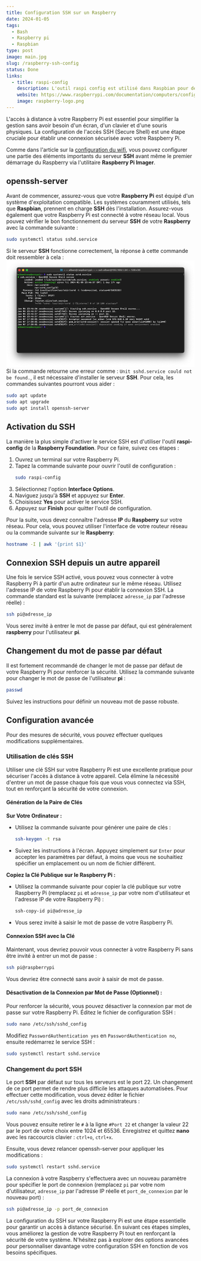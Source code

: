 ```yaml
---
title: Configuration SSH sur un Raspberry
date: 2024-01-05
tags:
  - Bash
  - Raspberry pi
  - Raspbian
type: post
image: main.jpg
slug: /raspberry-ssh-config
status: Done
links:
  - title: raspi-config
    description: L'outil raspi config est utilisé dans Raspbian pour définir des paramètres importants.
    website: https://www.raspberrypi.com/documentation/computers/configuration.html
    image: raspberry-logo.png
---
```


L'accès à distance à votre Raspberry Pi est essentiel pour simplifier la gestion sans avoir besoin d'un écran, d'un clavier et d'une souris physiques. La configuration de l'accès SSH (Secure Shell) est une étape cruciale pour établir une connexion sécurisée avec votre Raspberry Pi.

Comme dans l'article sur la [configuration du wifi](/fr/posts/raspberry-wifi-config/), vous pouvez configurer une partie des éléments importants du serveur **SSH** avant même le premier démarrage du Raspberry via l'utilitaire **Raspberry Pi Imager**.

## openssh-server

Avant de commencer, assurez-vous que votre **Raspberry Pi** est équipé d'un système d'exploitation compatible. Les systèmes couramment utilisés, tels que **Raspbian**, prennent en charge **SSH** dès l'installation. Assurez-vous également que votre Raspberry Pi est connecté à votre réseau local.
Vous pouvez vérifier le bon fonctionnement du serveur **SSH** de votre **Raspberry** avec la commande suivante :
```bash
sudo systemctl status sshd.service
```
Si le serveur **SSH** fonctionne correctement, la réponse à cette commande doit ressembler à cela :
![systemctl status sshd.service](systemctl-sshd.png)
Si la commande retourne une erreur comme : `Unit sshd.service could not be found.`, il est nécessaire d'installer le serveur **SSH**. Pour cela, les commandes suivantes pourront vous aider :
```bash
sudo apt update
sudo apt upgrade
sudo apt install openssh-server
```

## Activation du SSH

La manière la plus simple d'activer le service SSH est d'utiliser l'outil **raspi-config** de la **Raspberry Foundation**. Pour ce faire, suivez ces étapes :
1. Ouvrez un terminal sur votre Raspberry Pi.
2. Tapez la commande suivante pour ouvrir l'outil de configuration :
   ```bash
   sudo raspi-config
   ```
3. Sélectionnez l'option **Interface Options**.
4. Naviguez jusqu'à **SSH** et appuyez sur **Enter**.
5. Choisissez **Yes** pour activer le service SSH.
6. Appuyez sur **Finish** pour quitter l'outil de configuration.

Pour la suite, vous devez connaître l'adresse **IP** du **Raspberry** sur votre réseau. Pour cela, vous pouvez utiliser l'interface de votre routeur réseau ou la commande suivante sur le **Raspberry**:
```bash
hostname -I | awk '{print $1}'
```

## Connexion SSH depuis un autre appareil

Une fois le service SSH activé, vous pouvez vous connecter à votre Raspberry Pi à partir d'un autre ordinateur sur le même réseau. Utilisez l'adresse IP de votre Raspberry Pi pour établir la connexion SSH. La commande standard est la suivante (remplacez `adresse_ip` par l'adresse réelle) :
```bash
ssh pi@adresse_ip
```
Vous serez invité à entrer le mot de passe par défaut, qui est généralement **raspberry** pour l'utilisateur **pi**.

## Changement du mot de passe par défaut

Il est fortement recommandé de changer le mot de passe par défaut de votre Raspberry Pi pour renforcer la sécurité. Utilisez la commande suivante pour changer le mot de passe de l'utilisateur **pi** :
```bash
passwd
```
Suivez les instructions pour définir un nouveau mot de passe robuste.

## Configuration avancée

Pour des mesures de sécurité, vous pouvez effectuer quelques modifications supplémentaires.

### Utilisation de clés SSH

Utiliser une clé SSH sur votre Raspberry Pi est une excellente pratique pour sécuriser l'accès à distance à votre appareil. Cela élimine la nécessité d'entrer un mot de passe chaque fois que vous vous connectez via SSH, tout en renforçant la sécurité de votre connexion.

#### Génération de la Paire de Clés

**Sur Votre Ordinateur :**
   - Utilisez la commande suivante pour générer une paire de clés :
	 ```bash
	 ssh-keygen -t rsa
	 ```
   - Suivez les instructions à l'écran. Appuyez simplement sur `Enter` pour accepter les paramètres par défaut, à moins que vous ne souhaitiez spécifier un emplacement ou un nom de fichier différent.

**Copiez la Clé Publique sur le Raspberry Pi :**
   - Utilisez la commande suivante pour copier la clé publique sur votre Raspberry Pi (remplacez `pi` et `adresse_ip` par votre nom d'utilisateur et l'adresse IP de votre Raspberry Pi) :
	 ```bash
	 ssh-copy-id pi@adresse_ip
	 ```
   - Vous serez invité à saisir le mot de passe de votre Raspberry Pi.

#### Connexion SSH avec la Clé

Maintenant, vous devriez pouvoir vous connecter à votre Raspberry Pi sans être invité à entrer un mot de passe :
```bash
ssh pi@raspberrypi
```
Vous devriez être connecté sans avoir à saisir de mot de passe.

#### Désactivation de la Connexion par Mot de Passe (Optionnel) :
Pour renforcer la sécurité, vous pouvez désactiver la connexion par mot de passe sur votre Raspberry Pi. Éditez le fichier de configuration SSH :
```bash
sudo nano /etc/ssh/sshd_config
```
Modifiez `PasswordAuthentication yes` en `PasswordAuthentication no`, ensuite redémarrez le service SSH :
```bash
sudo systemctl restart sshd.service
```

### Changement du port SSH

Le port **SSH** par défaut sur tous les serveurs est le port 22. Un changement de ce port permet de rendre plus difficile les attaques automatisées. Pour effectuer cette modification, vous devez éditer le fichier `/etc/ssh/sshd_config` avec les droits administrateurs :
```bash
sudo nano /etc/ssh/sshd_config
```
Vous pouvez ensuite retirer le `#` à la ligne `#Port 22` et changer la valeur 22 par le port de votre choix entre 1024 et 65536. Enregistrez et quittez **nano** avec les raccourcis clavier : `ctrl+o`, `ctrl+x`.

Ensuite, vous devez relancer openssh-server pour appliquer les modifications :
```bash
sudo systemctl restart sshd.service
```
La connexion à votre Raspberry s'effectuera avec un nouveau paramètre pour spécifier le port de connexion (remplacez `pi` par votre nom d'utilisateur, `adresse_ip` par l'adresse IP réelle et `port_de_connexion` par le nouveau port) :
```bash
ssh pi@adresse_ip -p port_de_connexion
```

La configuration du SSH sur votre Raspberry Pi est une étape essentielle pour garantir un accès à distance sécurisé. En suivant ces étapes simples, vous améliorez la gestion de votre Raspberry Pi tout en renforçant la sécurité de votre système. N'hésitez pas à explorer des options avancées pour personnaliser davantage votre configuration SSH en fonction de vos besoins spécifiques.